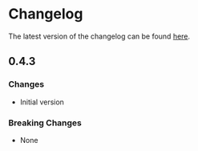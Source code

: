 # Changelog

The latest version of the changelog can be found [here](/Azure/bicep-registry-modules/blob/main/avm/res/compute/ssh-public-key/CHANGELOG.md).

## 0.4.3

### Changes

- Initial version

### Breaking Changes

- None
